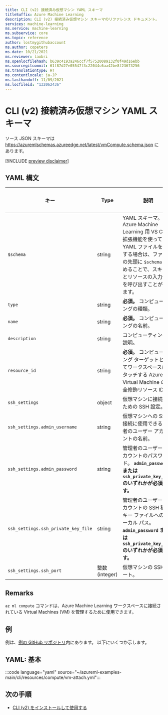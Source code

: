 ```yaml
---
title: CLI (v2) 接続済み仮想マシン YAML スキーマ
titleSuffix: Azure Machine Learning
description: CLI (v2) 接続済み仮想マシン スキーマのリファレンス ドキュメント。
services: machine-learning
ms.service: machine-learning
ms.subservice: core
ms.topic: reference
author: lostmygithubaccount
ms.author: copeters
ms.date: 10/21/2021
ms.reviewer: laobri
ms.openlocfilehash: b639c4193a246ccf7f57520089132f0f49d16ebb
ms.sourcegitcommit: 61f87d27e05547f3c22044c6aa42be8f23673256
ms.translationtype: HT
ms.contentlocale: ja-JP
ms.lasthandoff: 11/09/2021
ms.locfileid: "132062436"
---
```

# <a name="cli-v2-attached-virtual-machine-yaml-schema"></a>CLI (v2) 接続済み仮想マシン YAML スキーマ

ソース JSON スキーマは https://azuremlschemas.azureedge.net/latest/vmCompute.schema.json にあります。

[!INCLUDE [preview disclaimer](../../includes/machine-learning-preview-generic-disclaimer.md)]

## <a name="yaml-syntax"></a>YAML 構文

| キー | Type | 説明 | 使用できる値 | 既定値 |
| --- | ---- | ----------- | -------------- | ------- |
| `$schema` | string | YAML スキーマ。 Azure Machine Learning 用 VS Code 拡張機能を使って YAML ファイルを作成する場合は、ファイルの先頭に `$schema` を含めることで、スキーマとリソースの入力候補を呼び出すことができます。 | | |
| `type` | string | **必須。** コンピューティングの種類。 | `virtualmachine` | |
| `name` | string | **必須。** コンピューティングの名前。 | | |
| `description` | string | コンピューティングの説明。 | | |
| `resource_id` | string | **必須。** コンピューティング ターゲットとしてワークスペースにアタッチする Azure Virtual Machine の完全修飾リソース ID。 | | |
| `ssh_settings` | object | 仮想マシンに接続するための SSH 設定。 | | |
| `ssh_settings.admin_username` | string | 仮想マシンへの SSH 接続に使用できる管理者のユーザー アカウントの名前。 | | |
| `ssh_settings.admin_password` | string | 管理者のユーザー アカウントのパスワード。 **`admin_password` または `ssh_private_key_file` のいずれかが必須です。** | | |
| `ssh_settings.ssh_private_key_file` | string | 管理者のユーザー アカウントの SSH 秘密キー ファイルへのローカル パス。 **`admin_password` または `ssh_private_key_file` のいずれかが必須です。** | | |
| `ssh_settings.ssh_port` | 整数 (integer) | 仮想マシンの SSH ポート。 | | `22` |

## <a name="remarks"></a>Remarks

`az ml compute` コマンドは、Azure Machine Learning ワークスペースに接続されている Virtual Machines (VM) を管理するために使用できます。

## <a name="examples"></a>例

例は、[例の GitHub リポジトリ](https://github.com/Azure/azureml-examples/tree/main/cli/resources/compute)内にあります。 以下にいくつか示します。

## <a name="yaml-basic"></a>YAML: 基本

:::code language="yaml" source="~/azureml-examples-main/cli/resources/compute/vm-attach.yml":::

## <a name="next-steps"></a>次の手順

- [CLI (v2) をインストールして使用する](how-to-configure-cli.md)
